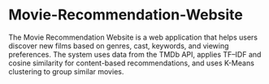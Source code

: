 # Movie-Recommendation-Website
The Movie Recommendation Website is a web application that helps users discover new films based on genres, cast, keywords, and viewing preferences. The system uses data from the TMDb API, applies TF–IDF and cosine similarity for content-based recommendations, and uses K-Means clustering to group similar movies.
